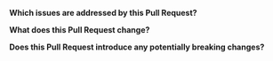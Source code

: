 <!--
Thank you for contributing to this project!

Please make sure you've read our contributing guidelines (https://github.com/DATATRONiQ/node-red-contrib-iiot-opcua/blob/development/.github/CONTRIBUTING.md)

-->

**Which issues are addressed by this Pull Request?**

**What does this Pull Request change?**

**Does this Pull Request introduce any potentially breaking changes?**
<!--
If you have made any changes to the message format sent between nodes or to a node's configuration,
please include bullet points of what changed and what a current user needs to update to keep the same
behavior they have with the previous version.
-->